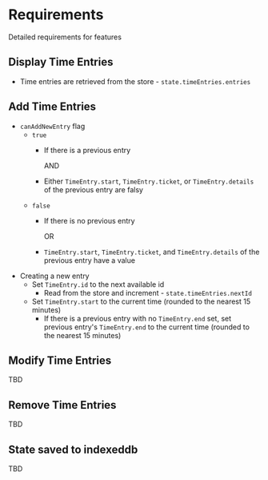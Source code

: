 # Requirements

Detailed requirements for features

## Display Time Entries

- Time entries are retrieved from the store - `state.timeEntries.entries`

## Add Time Entries

- `canAddNewEntry` flag
  - `true`
    - If there is a previous entry
      
      AND

    - Either `TimeEntry.start`, `TimeEntry.ticket`, or `TimeEntry.details` of the previous entry are falsy
  - `false`
    - If there is no previous entry

      OR

    - `TimeEntry.start`, `TimeEntry.ticket`, and `TimeEntry.details` of the previous entry have a value
- Creating a new entry
  - Set `TimeEntry.id` to the next available id
    - Read from the store and increment - `state.timeEntries.nextId`
  - Set `TimeEntry.start` to the current time (rounded to the nearest 15 minutes)
    - If there is a previous entry with no `TimeEntry.end` set, set previous entry's `TimeEntry.end` to the current time (rounded to the nearest 15 minutes)

## Modify Time Entries

TBD

## Remove Time Entries

TBD

## State saved to indexeddb

TBD
